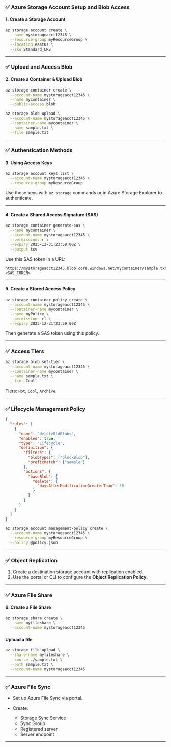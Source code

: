### ✅ **Azure Storage Account Setup and Blob Access**

#### 1. **Create a Storage Account**

```bash
az storage account create \
  --name mystorageacct12345 \
  --resource-group myResourceGroup \
  --location eastus \
  --sku Standard_LRS
```

---

### ✅ **Upload and Access Blob**

#### 2. **Create a Container & Upload Blob**

```bash
az storage container create \
  --account-name mystorageacct12345 \
  --name mycontainer \
  --public-access blob

az storage blob upload \
  --account-name mystorageacct12345 \
  --container-name mycontainer \
  --name sample.txt \
  --file sample.txt
```

---

### ✅ **Authentication Methods**

#### 3. **Using Access Keys**

```bash
az storage account keys list \
  --account-name mystorageacct12345 \
  --resource-group myResourceGroup
```

Use these keys with `az storage` commands or in Azure Storage Explorer to authenticate.

---

#### 4. **Create a Shared Access Signature (SAS)**

```bash
az storage container generate-sas \
  --name mycontainer \
  --account-name mystorageacct12345 \
  --permissions r \
  --expiry 2025-12-31T23:59:00Z \
  --output tsv
```

Use this SAS token in a URL:

```
https://mystorageacct12345.blob.core.windows.net/mycontainer/sample.txt?<SAS_TOKEN>
```

---

#### 5. **Create a Stored Access Policy**

```bash
az storage container policy create \
  --account-name mystorageacct12345 \
  --container-name mycontainer \
  --name myPolicy \
  --permissions rl \
  --expiry 2025-12-31T23:59:00Z
```

Then generate a SAS token using this policy.

---

### ✅ **Access Tiers**

```bash
az storage blob set-tier \
  --account-name mystorageacct12345 \
  --container-name mycontainer \
  --name sample.txt \
  --tier Cool
```

Tiers: `Hot`, `Cool`, `Archive`.

---

### ✅ **Lifecycle Management Policy**

```json
{
  "rules": [
    {
      "name": "deleteOldBlobs",
      "enabled": true,
      "type": "Lifecycle",
      "definition": {
        "filters": {
          "blobTypes": ["blockBlob"],
          "prefixMatch": ["sample"]
        },
        "actions": {
          "baseBlob": {
            "delete": {
              "daysAfterModificationGreaterThan": 30
            }
          }
        }
      }
    }
  ]
}
```

```bash
az storage account management-policy create \
  --account-name mystorageacct12345 \
  --resource-group myResourceGroup \
  --policy @policy.json
```

---

### ✅ **Object Replication**

1. Create a destination storage account with replication enabled.
2. Use the portal or CLI to configure the **Object Replication Policy**.

---

### ✅ **Azure File Share**

#### 6. **Create a File Share**

```bash
az storage share create \
  --name myfileshare \
  --account-name mystorageacct12345
```

#### Upload a file

```bash
az storage file upload \
  --share-name myfileshare \
  --source ./sample.txt \
  --path sample.txt \
  --account-name mystorageacct12345
```

---

### ✅ **Azure File Sync**

* Set up Azure File Sync via portal.
* Create:

  * Storage Sync Service
  * Sync Group
  * Registered server
  * Server endpoint

---
